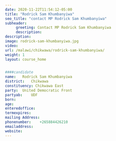 ```yaml
---
date: 2020-11-22T11:54:12-05:00
title: "Rodrick Sam Khumbanyiwa"
seo_title: "contact MP Rodrick Sam Khumbanyiwa"
subheader:
     greeting: Contact MP Rodrick Sam Khumbanyiwa
     description: 
description: 
image: rodrick-sam-khumbanyiwa.jpg
video: 
url: /malawi/chikwawa/rodrick-sam-khumbanyiwa/
weight: 1
layout: course_home


####candidate
name:	Rodrick Sam Khumbanyiwa
district:	Chikwawa
constituency: Chikwawa East
party:	United Democratic Front
partyab:	UDF
born:
age: 
enteredoffice:	
termexpires:	
mailing Address:
phonenumber:	+265884426210
emailaddress:	
website:	
---
```


